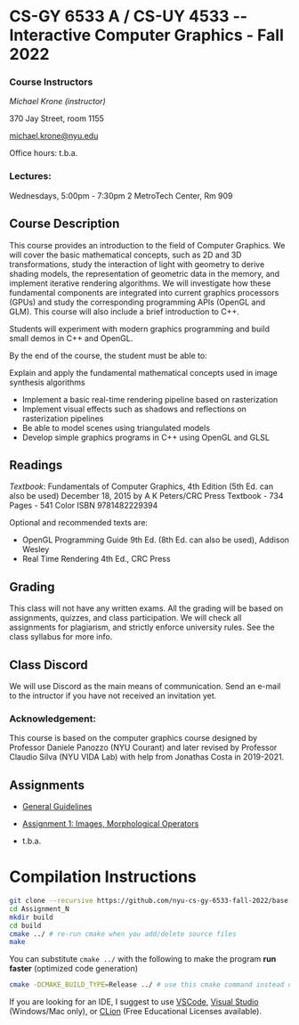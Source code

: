 # CS-GY 6533 A / CS-UY 4533 -- Interactive Computer Graphics - Fall 2022

### Course Instructors

*Michael Krone (instructor)*

370 Jay Street, room 1155

<michael.krone@nyu.edu>

Office hours: t.b.a.

### Lectures:
Wednesdays, 5:00pm - 7:30pm
2 MetroTech Center, Rm 909

## Course Description

This course provides an introduction to the field of Computer Graphics. We will cover the basic mathematical concepts, such as 2D and 3D transformations, study the interaction of light with geometry to derive shading models, the representation of geometric data in the memory, and implement iterative rendering algorithms. We will investigate how these fundamental components are integrated into current graphics processors (GPUs) and study the corresponding programming APIs (OpenGL and GLM). This course will also include a brief introduction to C++. 

Students will experiment with modern graphics programming and build small demos in C++ and OpenGL. 

By the end of the course, the student must be able to: 

Explain and apply the fundamental mathematical concepts used in image synthesis algorithms 

* Implement a basic real-time rendering pipeline based on rasterization 
* Implement visual effects such as shadows and reflections on rasterization pipelines 
* Be able to model scenes using triangulated models 
* Develop simple graphics programs in C++ using OpenGL and GLSL 

## Readings 

*Textbook*:
Fundamentals of Computer Graphics, 4th Edition (5th Ed. can also be used)
December 18, 2015 by A K Peters/CRC Press
Textbook - 734 Pages - 541 Color
ISBN 9781482229394

Optional and recommended texts are:  
* OpenGL Programming Guide 9th Ed. (8th Ed. can also be used), Addison Wesley 
* Real Time Rendering 4th Ed., CRC Press 

## Grading 

This class will not have any written exams. All the grading will be based on assignments, quizzes, and class participation. We will check all assignments for plagiarism, and strictly enforce university rules. See the class syllabus for more info.

## Class Discord
We will use Discord as the main means of communication. Send an e-mail to the intructor if you have not received an invitation yet.

### Acknowledgement: 
This course is based on the computer graphics course designed by Professor Daniele Panozzo (NYU Courant) and later revised by Professor Claudio Silva (NYU VIDA Lab) with help from Jonathas Costa in 2019-2021. 

## Assignments

* [General Guidelines](General_Rules.md) 

* [Assignment 1: Images, Morphological Operators](Assignment_1/requirements/Assignment-1_Images.md) 

* t.b.a.

<!--
* [Assignment 2: 2D Vector Graphics Editor](Assignment_2/requirements/Assignment-2_2D_Editor.md) 

* [Assignment 3: 3D Scene Editor](Assignment_3/requirements/Assignment3_3D.md) 

* [Assignment 4: Shadows, Reflections, and Depth Maps](Assignment_4/requirements/Assignment4.md) 
-->

# Compilation Instructions

```bash
git clone --recursive https://github.com/nyu-cs-gy-6533-fall-2022/base # --recursive flag is necessary for dependencies
cd Assignment_N
mkdir build
cd build
cmake ../ # re-run cmake when you add/delete source files
make
```

You can substitute `cmake ../` with the following to make the program **run faster** (optimized code generation)

```bash
cmake -DCMAKE_BUILD_TYPE=Release ../ # use this cmake command instead of the previous linefor faster run
```

If you are looking for an IDE, I suggest to use [VSCode](https://code.visualstudio.com), [Visual Studio](https://visualstudio.microsoft.com/) (Windows/Mac only), or [CLion](https://www.jetbrains.com/clion/) (Free Educational Licenses available).

